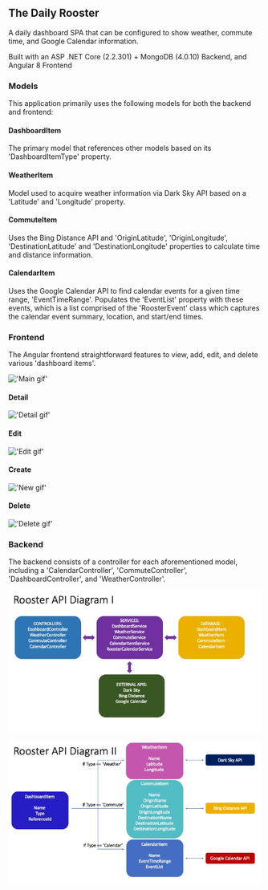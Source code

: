 ## The Daily Rooster

A daily dashboard SPA that can be configured to show weather, commute time, and Google Calendar information.

Built with an ASP .NET Core (2.2.301) + MongoDB (4.0.10) Backend, and Angular 8 Frontend

### Models

This application primarily uses the following models for both the backend and frontend:

#### DashboardItem

The primary model that references other models based on its 'DashboardItemType' property. 

#### WeatherItem

Model used to acquire weather information via Dark Sky API based on a 'Latitude' and 'Longitude' property.

#### CommuteItem

Uses the Bing Distance API and 'OriginLatitude', 'OriginLongitude', 'DestinationLatitude' and 'DestinationLongitude' properties to calculate time and distance information.

#### CalendarItem

Uses the Google Calendar API to find calendar events for a given time range, 'EventTimeRange'. Populates the 'EventList' property with these events, which is a list comprised of the 'RoosterEvent' class which captures the calendar event summary, location, and start/end times.


### Frontend 

The Angular frontend straightforward features to view, add, edit, and delete various 'dashboard items'.

!['Main gif'](readme-material/Main.gif)

#### Detail

!['Detail gif'](readme-material/Detail.gif)

#### Edit

!['Edit gif'](readme-material/Edit.gif)

#### Create

!['New gif'](readme-material/New.gif)

#### Delete

!['Delete gif'](readme-material/Delete.gif)


### Backend 

The backend consists of a controller for each aforementioned model, including a 'CalendarController', 'CommuteController', 'DashboardController', and 'WeatherController'.

!['Backend diagram I'](readme-material/diagram/Slide1.jpeg)

!['Backend diagram II'](readme-material/diagram/Slide2.jpeg)


